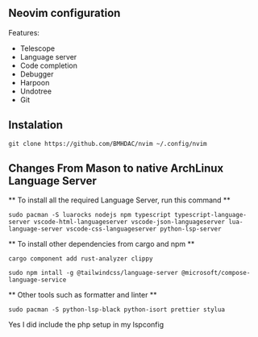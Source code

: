 ## Neovim configuration 
Features: 

- Telescope 
- Language server
- Code completion
- Debugger
- Harpoon
- Undotree
- Git 

## Instalation
`git clone https://github.com/BMHDAC/nvim ~/.config/nvim`


## Changes From Mason to native ArchLinux Language Server

** To install all the required Language Server, run this command **

`sudo pacman -S luarocks nodejs npm typescript typescript-language-server vscode-html-languageserver vscode-json-languageserver lua-language-server vscode-css-languageserver python-lsp-server`

** To install other dependencies from cargo and npm **

`cargo component add rust-analyzer clippy`

`sudo npm intall -g @tailwindcss/language-server @microsoft/compose-language-service`

** Other tools such as formatter and linter ** 

`sudo pacman -S python-lsp-black python-isort prettier stylua `

Yes I did include the php setup in my lspconfig
